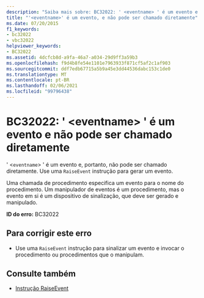 ```yaml
---
description: "Saiba mais sobre: BC32022: ' <eventname> ' é um evento e não pode ser chamado diretamente"
title: "'<eventname>' é um evento, e não pode ser chamado diretamente"
ms.date: 07/20/2015
f1_keywords:
- bc32022
- vbc32022
helpviewer_keywords:
- BC32022
ms.assetid: 4dcfcb8d-a9fa-46a7-a034-29d9ff3a59b3
ms.openlocfilehash: f9d4b8fe54e1101e7963933f871cf5af2c1af903
ms.sourcegitcommit: ddf7edb67715a5b9a45e3dd44536dabc153c1de0
ms.translationtype: MT
ms.contentlocale: pt-BR
ms.lasthandoff: 02/06/2021
ms.locfileid: "99796438"
---
```

# <a name="bc32022-eventname-is-an-event-and-cannot-be-called-directly"></a>BC32022: ' \<eventname> ' é um evento e não pode ser chamado diretamente

' <`eventname`> ' é um evento e, portanto, não pode ser chamado diretamente. Use uma `RaiseEvent` instrução para gerar um evento.

 Uma chamada de procedimento especifica um evento para o nome do procedimento. Um manipulador de eventos é um procedimento, mas o evento em si é um dispositivo de sinalização, que deve ser gerado e manipulado.

 **ID do erro:** BC32022

## <a name="to-correct-this-error"></a>Para corrigir este erro

- Use uma `RaiseEvent` instrução para sinalizar um evento e invocar o procedimento ou procedimentos que o manipulam.

## <a name="see-also"></a>Consulte também

- [Instrução RaiseEvent](../statements/raiseevent-statement.md)
